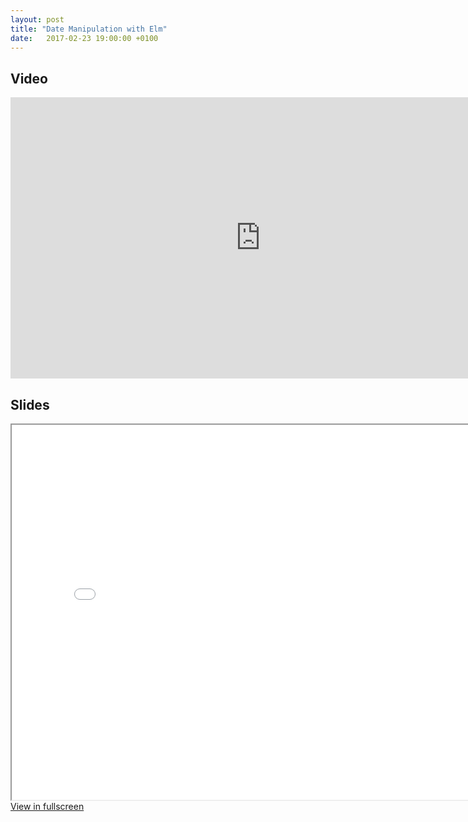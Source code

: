 ```yaml
---
layout: post
title: "Date Manipulation with Elm"
date:   2017-02-23 19:00:00 +0100
---
```


## Video

<iframe width="800" height="450" src="https://www.youtube.com/embed/kCsHayhYgZY" frameborder="0" allowfullscreen></iframe>

## Slides

<iframe src="/talks/2017-02-23-manipulating-time-in-elm/" width=800 height=600></iframe>
<a href="/talks/2017-02-23-manipulating-time-in-elm/" target="_blank">View in fullscreen</a>